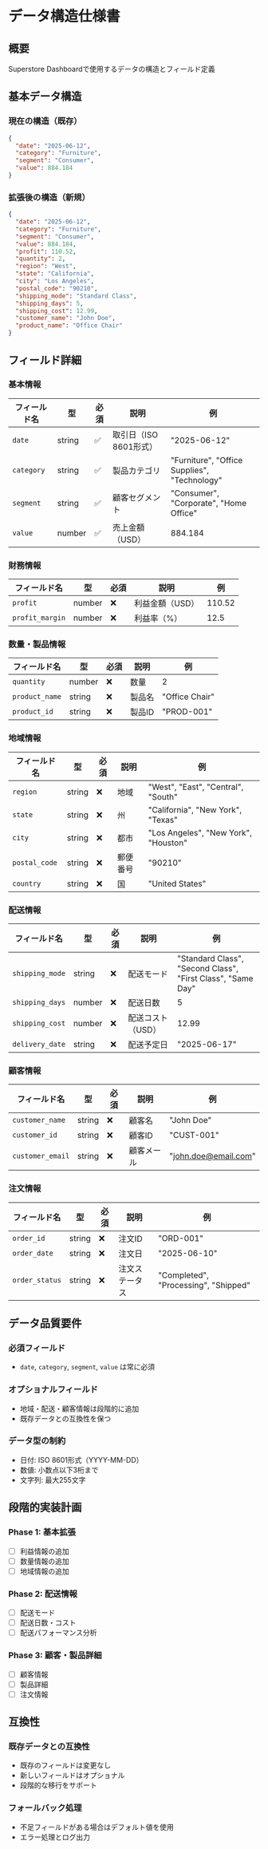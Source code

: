 # データ構造仕様書

## 概要

Superstore Dashboardで使用するデータの構造とフィールド定義

## 基本データ構造

### 現在の構造（既存）

```json
{
  "date": "2025-06-12",
  "category": "Furniture",
  "segment": "Consumer",
  "value": 884.184
}
```

### 拡張後の構造（新規）

```json
{
  "date": "2025-06-12",
  "category": "Furniture",
  "segment": "Consumer",
  "value": 884.184,
  "profit": 110.52,
  "quantity": 2,
  "region": "West",
  "state": "California",
  "city": "Los Angeles",
  "postal_code": "90210",
  "shipping_mode": "Standard Class",
  "shipping_days": 5,
  "shipping_cost": 12.99,
  "customer_name": "John Doe",
  "product_name": "Office Chair"
}
```

## フィールド詳細

### 基本情報

| フィールド名 | 型     | 必須 | 説明                   | 例                                           |
| ------------ | ------ | ---- | ---------------------- | -------------------------------------------- |
| `date`       | string | ✅   | 取引日（ISO 8601形式） | "2025-06-12"                                 |
| `category`   | string | ✅   | 製品カテゴリ           | "Furniture", "Office Supplies", "Technology" |
| `segment`    | string | ✅   | 顧客セグメント         | "Consumer", "Corporate", "Home Office"       |
| `value`      | number | ✅   | 売上金額（USD）        | 884.184                                      |

### 財務情報

| フィールド名    | 型     | 必須 | 説明            | 例     |
| --------------- | ------ | ---- | --------------- | ------ |
| `profit`        | number | ❌   | 利益金額（USD） | 110.52 |
| `profit_margin` | number | ❌   | 利益率（%）     | 12.5   |

### 数量・製品情報

| フィールド名   | 型     | 必須 | 説明   | 例             |
| -------------- | ------ | ---- | ------ | -------------- |
| `quantity`     | number | ❌   | 数量   | 2              |
| `product_name` | string | ❌   | 製品名 | "Office Chair" |
| `product_id`   | string | ❌   | 製品ID | "PROD-001"     |

### 地域情報

| フィールド名  | 型     | 必須 | 説明     | 例                                   |
| ------------- | ------ | ---- | -------- | ------------------------------------ |
| `region`      | string | ❌   | 地域     | "West", "East", "Central", "South"   |
| `state`       | string | ❌   | 州       | "California", "New York", "Texas"    |
| `city`        | string | ❌   | 都市     | "Los Angeles", "New York", "Houston" |
| `postal_code` | string | ❌   | 郵便番号 | "90210"                              |
| `country`     | string | ❌   | 国       | "United States"                      |

### 配送情報

| フィールド名    | 型     | 必須 | 説明              | 例                                                          |
| --------------- | ------ | ---- | ----------------- | ----------------------------------------------------------- |
| `shipping_mode` | string | ❌   | 配送モード        | "Standard Class", "Second Class", "First Class", "Same Day" |
| `shipping_days` | number | ❌   | 配送日数          | 5                                                           |
| `shipping_cost` | number | ❌   | 配送コスト（USD） | 12.99                                                       |
| `delivery_date` | string | ❌   | 配送予定日        | "2025-06-17"                                                |

### 顧客情報

| フィールド名     | 型     | 必須 | 説明       | 例                   |
| ---------------- | ------ | ---- | ---------- | -------------------- |
| `customer_name`  | string | ❌   | 顧客名     | "John Doe"           |
| `customer_id`    | string | ❌   | 顧客ID     | "CUST-001"           |
| `customer_email` | string | ❌   | 顧客メール | "john.doe@email.com" |

### 注文情報

| フィールド名   | 型     | 必須 | 説明           | 例                                   |
| -------------- | ------ | ---- | -------------- | ------------------------------------ |
| `order_id`     | string | ❌   | 注文ID         | "ORD-001"                            |
| `order_date`   | string | ❌   | 注文日         | "2025-06-10"                         |
| `order_status` | string | ❌   | 注文ステータス | "Completed", "Processing", "Shipped" |

## データ品質要件

### 必須フィールド

- `date`, `category`, `segment`, `value` は常に必須

### オプショナルフィールド

- 地域・配送・顧客情報は段階的に追加
- 既存データとの互換性を保つ

### データ型の制約

- 日付: ISO 8601形式（YYYY-MM-DD）
- 数値: 小数点以下3桁まで
- 文字列: 最大255文字

## 段階的実装計画

### Phase 1: 基本拡張

- [ ] 利益情報の追加
- [ ] 数量情報の追加
- [ ] 地域情報の追加

### Phase 2: 配送情報

- [ ] 配送モード
- [ ] 配送日数・コスト
- [ ] 配送パフォーマンス分析

### Phase 3: 顧客・製品詳細

- [ ] 顧客情報
- [ ] 製品詳細
- [ ] 注文情報

## 互換性

### 既存データとの互換性

- 既存のフィールドは変更なし
- 新しいフィールドはオプショナル
- 段階的な移行をサポート

### フォールバック処理

- 不足フィールドがある場合はデフォルト値を使用
- エラー処理とログ出力
